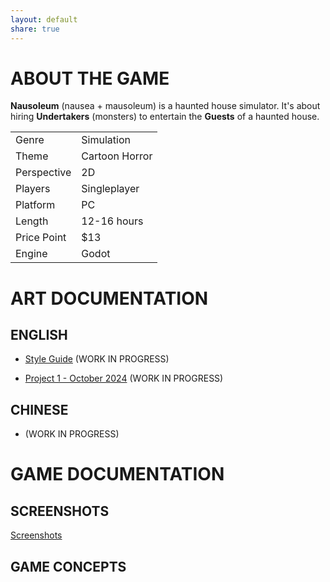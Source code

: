 ```yaml
---
layout: default
share: true
---
```

  
# ABOUT THE GAME  
  
**Nausoleum** (nausea + mausoleum) is a haunted house simulator. It's about hiring **Undertakers** (monsters) to entertain the **Guests** of a haunted house.  
  
|             |                |  
| ----------- | -------------- |  
| Genre       | Simulation     |  
| Theme       | Cartoon Horror |  
| Perspective | 2D             |  
| Players     | Singleplayer   |  
| Platform    | PC             |  
| Length      | 12-16 hours    |  
| Price Point | $13            |  
| Engine      | Godot          |  
  
# ART DOCUMENTATION  
  
## ENGLISH  
  
* [Style Guide](./style_guide.md#) (WORK IN PROGRESS)  
  
* [Project 1 - October 2024](./project_1_en.md#) (WORK IN PROGRESS)  
  
## CHINESE  
  
* (WORK IN PROGRESS)  
  
# GAME DOCUMENTATION  
  
## SCREENSHOTS  
  
[Screenshots](./screenshots.md#)  
  
## GAME CONCEPTS  

